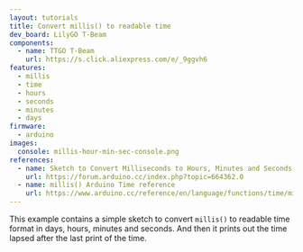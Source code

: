 ```yaml
---
layout: tutorials
title: Convert millis() to readable time
dev_board: LilyGO T-Beam
components:
  - name: TTGO T-Beam
    url: https://s.click.aliexpress.com/e/_9ggvh6
features:
  - millis
  - time
  - hours
  - seconds
  - minutes
  - days
firmware:
  - arduino
images:
  console: millis-hour-min-sec-console.png
references:
  - name: Sketch to Convert Milliseconds to Hours, Minutes and Seconds - HH:MM:SS
    url: https://forum.arduino.cc/index.php?topic=664362.0
  - name: millis() Arduino Time reference
    url: https://www.arduino.cc/reference/en/language/functions/time/millis/
---
```


This example contains a simple sketch to convert `millis()` to readable time format in days, hours, minutes and seconds. And then it prints out the time lapsed after the last print of the time.
